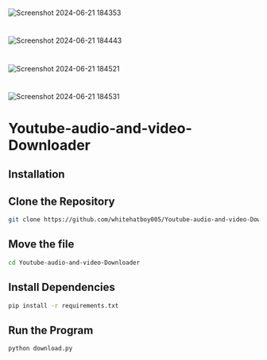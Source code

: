 #
![Screenshot 2024-06-21 184353](https://github.com/whitehatboy005/Youtube-audio-and-video-Downloader/assets/147156726/d1a98d1f-0025-4987-8702-5512c7cca9c4)
#
![Screenshot 2024-06-21 184443](https://github.com/whitehatboy005/Youtube-audio-and-video-Downloader/assets/147156726/ef46ff25-74b4-444c-9b97-2f1350fc8cb2)
#
![Screenshot 2024-06-21 184521](https://github.com/whitehatboy005/Youtube-audio-and-video-Downloader/assets/147156726/202e66f0-e46a-457b-8267-33691cb3096e)
#
![Screenshot 2024-06-21 184531](https://github.com/whitehatboy005/Youtube-audio-and-video-Downloader/assets/147156726/18605128-3629-4f62-a01d-0152addbb1ce)

# Youtube-audio-and-video-Downloader

## Installation

## Clone the Repository
```bash
git clone https://github.com/whitehatboy005/Youtube-audio-and-video-Downloader
```
## Move the file
```bash
cd Youtube-audio-and-video-Downloader
```
## Install Dependencies
```bash
pip install -r requirements.txt
```
## Run the Program
```bash
python download.py
```
